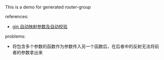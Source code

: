 This is a demo for generated router-group

references:
- [gin 自动映射参数及自动校验](https://juejin.cn/post/6925701771511726093)

problems:
- 将包含多个参数的函数作为参数传入另一个函数后，在后者中的反射无法将前者的参数拿出来
